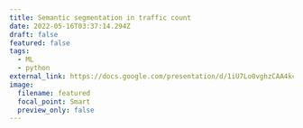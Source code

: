 ```yaml
---
title: Semantic segmentation in traffic count
date: 2022-05-16T03:37:14.294Z
draft: false
featured: false
tags:
  - ML
  - python
external_link: https://docs.google.com/presentation/d/1iU7Lo0vghzCAA4kcoGuLcnq3qfjGMfZ4YJJ-nz4KhLA/edit?usp=sharing
image:
  filename: featured
  focal_point: Smart
  preview_only: false
---
```

